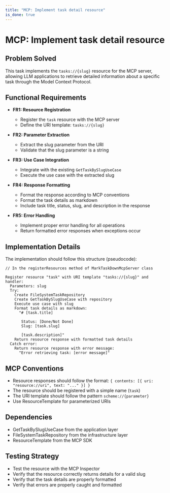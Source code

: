 ```yaml
---
title: "MCP: Implement task detail resource"
is_done: true
---
```


# MCP: Implement task detail resource

## Problem Solved

This task implements the `tasks://{slug}` resource for the MCP server, allowing LLM applications to retrieve detailed information about a specific task through the Model Context Protocol.

## Functional Requirements

- **FR1: Resource Registration**

  - Register the `task` resource with the MCP server
  - Define the URI template: `tasks://{slug}`

- **FR2: Parameter Extraction**

  - Extract the slug parameter from the URI
  - Validate that the slug parameter is a string

- **FR3: Use Case Integration**

  - Integrate with the existing `GetTaskBySlugUseCase`
  - Execute the use case with the extracted slug

- **FR4: Response Formatting**

  - Format the response according to MCP conventions
  - Format the task details as markdown
  - Include task title, status, slug, and description in the response

- **FR5: Error Handling**
  - Implement proper error handling for all operations
  - Return formatted error responses when exceptions occur

## Implementation Details

The implementation should follow this structure (pseudocode):

```
// In the registerResources method of MarkTaskDownMcpServer class

Register resource "task" with URI template "tasks://{slug}" and handler:
  Parameters: slug
  Try:
    Create FileSystemTaskRepository
    Create GetTaskBySlugUseCase with repository
    Execute use case with slug
    Format task details as markdown:
      "# [task.title]

       Status: [Done/Not Done]
       Slug: [task.slug]

       [task.description]"
    Return resource response with formatted task details
  Catch error:
    Return resource response with error message:
      "Error retrieving task: [error message]"
```

## MCP Conventions

- Resource responses should follow the format: `{ contents: [{ uri: "resource://uri", text: "..." }] }`
- The resource should be registered with a simple name (`task`)
- The URI template should follow the pattern `scheme://{parameter}`
- Use ResourceTemplate for parameterized URIs

## Dependencies

- GetTaskBySlugUseCase from the application layer
- FileSystemTaskRepository from the infrastructure layer
- ResourceTemplate from the MCP SDK

## Testing Strategy

- Test the resource with the MCP Inspector
- Verify that the resource correctly returns details for a valid slug
- Verify that the task details are properly formatted
- Verify that errors are properly caught and formatted
